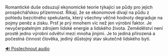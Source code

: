 
Romantické duše odsuzují ekonomické teorie týkající se půdy pro jejich prospěchářskou přízemnost. Říkají, že se ekonomové dívají na půdu z pohledu bezcitného spekulanta, který všechny věčné hodnoty degraduje na pojmy peněz a zisku. Prsť je prý mnohem víc než jen výrobní faktor. Je nevyčerpatelným zdrojem lidské energie a lidského života. Zemědělství není prostě jedno výrobní odvětví mezi mnoha jinými. Je to jediná přirozená a počestná činnost člověka, jediný důstojný stav skutečně lidského bytí.

[🔊 Poslechnout audio](/data/7-paragraphs/audio/chapter_122/para_009-Romantick-due-odsuzuj-ekonomick-teorie-tkajc.mp3)
